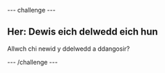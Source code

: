 \--- challenge \---

## Her: Dewis eich delwedd eich hun

Allwch chi newid y ddelwedd a ddangosir?

\--- /challenge \---